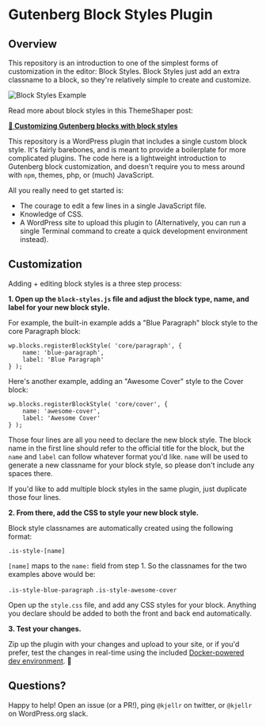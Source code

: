 # Gutenberg Block Styles Plugin

## Overview

This repository is an introduction to one of the simplest forms of customization in the editor: Block Styles. Block Styles just add an extra classname to a block, so they're relatively simple to create and customize. 

![Block Styles Example](https://cldup.com/xpyaqSiB3h-3000x3000.png)

Read more about block styles in this ThemeShaper post: 

[**📄 Customizing Gutenberg blocks with block styles**](https://themeshaper.com/2019/02/15/customizing-gutenberg-blocks-with-block-styles/)

This repository is a WordPress plugin that includes a single custom block style. It's fairly barebones, and is meant to provide a boilerplate for more complicated plugins. The code here is a lightweight introduction to Gutenberg block customization, and doesn't require you to mess around with `npm`, themes, php, or (much) JavaScript. 

All you really need to get started is: 

- The courage to edit a few lines in a single JavaScript file. 
- Knowledge of CSS.
- A WordPress site to upload this plugin to (Alternatively, you can run a single Terminal command to create a quick development environment instead).  

## Customization

Adding + editing block styles is a three step process: 

**1. Open up the `block-styles.js` file and adjust the block type, name, and label for your new block style.**

For example, the built-in example adds a "Blue Paragraph" block style to the core Paragraph block: 

```
wp.blocks.registerBlockStyle( 'core/paragraph', {
	name: 'blue-paragraph',
	label: 'Blue Paragraph'
} );
```

Here's another example, adding an "Awesome Cover" style to the Cover block: 

```
wp.blocks.registerBlockStyle( 'core/cover', {
	name: 'awesome-cover',
	label: 'Awesome Cover'
} );
```

Those four lines are all you need to declare the new block style. The block name in the first line should refer to the official title for the block, but the `name` and `label` can follow whatever format you'd like. `name` will be used to generate a new classname for your block style, so please don't include any spaces there. 

If you'd like to add multiple block styles in the same plugin, just duplicate those four lines.

**2. From there, add the CSS to style your new block style.**

Block style classnames are automatically created using the following format: 

`.is-style-[name]`

`[name]` maps to the `name:` field from step 1. So the classnames for the two examples above would be: 

`.is-style-blue-paragraph`
`.is-style-awesome-cover`

Open up the `style.css` file, and add any CSS styles for your block. Anything you declare should be added to both the front and back end automatically.

**3. Test your changes.**

Zip up the plugin with your changes and upload to your site, or if you'd prefer, test the changes in real-time using the included [Docker-powered dev environment](DOCKER.md). 🎉

## Questions? 

Happy to help! Open an issue (or a PR!), ping `@kjellr` on twitter, or `@kjellr` on WordPress.org slack. 
